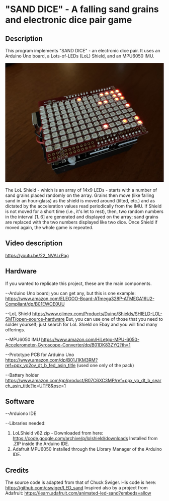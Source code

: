 # "SAND DICE" - A falling sand grains and electronic dice pair game

## Description

This program implements "SAND DICE" - an electronic dice pair.
It uses an Arduino Uno board, a Lots-of-LEDs (LoL) Shield, and 
an MPU6050 IMU.

![photo1 overall design](images/sand_dice.jpg)

The LoL Shield - which is an array of 14x9 LEDs - starts with a number of 
sand grains placed randomly on the array. Grains then move (like falling sand 
in an hour-glass) as the shield is moved around (tilted, etc.) and as
dictated by the acceleration values read periodically from the IMU.
If Shield is not moved for a short time (i.e., it's let to rest), then,
two random numbers in the interval [1..6] are generated and displayed
on the array; sand grains are replaced with the two numbers displayed like 
two dice. Once Shield if moved again, the whole game is repeated.

## Video description
https://youtu.be/22_NVALrPag

## Hardware

If you wanted to replicate this project, these are the main components.

--Arduino Uno board; you can get any, but this is one example:
https://www.amazon.com/ELEGOO-Board-ATmega328P-ATMEGA16U2-Compliant/dp/B01EWOE0UU

--LoL Shield
https://www.olimex.com/Products/Duino/Shields/SHIELD-LOL-SMT/open-source-hardware
But, you can use one of those that you need to solder yourself; just search for
LoL Shield on Ebay and you will find many offerings.

--MPU6050 IMU
https://www.amazon.com/HiLetgo-MPU-6050-Accelerometer-Gyroscope-Converter/dp/B01DK83ZYQ?th=1

--Prototype PCB for Arduino Uno
https://www.amazon.com/dp/B01J1KM3RM?ref=ppx_yo2ov_dt_b_fed_asin_title (used one only of the pack)

--Battery holder
https://www.amazon.com/gp/product/B07C6XC3MP/ref=ppx_yo_dt_b_search_asin_title?ie=UTF8&psc=1

## Software

--Arduiono IDE

--Libraries needed:
1) LoLShield v82.zip - Downloaded from here: 
https://code.google.com/archive/p/lolshield/downloads
Installed from .ZIP inside the Arduino IDE.
2) Adafruit MPU6050
Installed through the Library Manager of the Arduino IDE.

## Credits

The source code is adapted from that of Chuck Swiger.
His code is here: https://github.com/cswiger/LED_sand
Inspired also by a project from Adafruit:
https://learn.adafruit.com/animated-led-sand?embeds=allow

